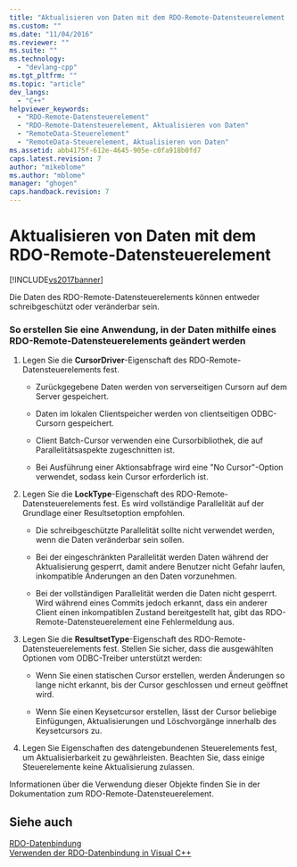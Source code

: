 ```yaml
---
title: "Aktualisieren von Daten mit dem RDO-Remote-Datensteuerelement | Microsoft Docs"
ms.custom: ""
ms.date: "11/04/2016"
ms.reviewer: ""
ms.suite: ""
ms.technology: 
  - "devlang-cpp"
ms.tgt_pltfrm: ""
ms.topic: "article"
dev_langs: 
  - "C++"
helpviewer_keywords: 
  - "RDO-Remote-Datensteuerelement"
  - "RDO-Remote-Datensteuerelement, Aktualisieren von Daten"
  - "RemoteData-Steuerelement"
  - "RemoteData-Steuerelement, Aktualisieren von Daten"
ms.assetid: abb4175f-612e-4645-905e-c0fa918b0fd7
caps.latest.revision: 7
author: "mikeblome"
ms.author: "mblome"
manager: "ghogen"
caps.handback.revision: 7
---
```

# Aktualisieren von Daten mit dem RDO-Remote-Datensteuerelement
[!INCLUDE[vs2017banner](../../assembler/inline/includes/vs2017banner.md)]

Die Daten des RDO\-Remote\-Datensteuerelements können entweder schreibgeschützt oder veränderbar sein.  
  
### So erstellen Sie eine Anwendung, in der Daten mithilfe eines RDO\-Remote\-Datensteuerelements geändert werden  
  
1.  Legen Sie die **CursorDriver**\-Eigenschaft des RDO\-Remote\-Datensteuerelements fest.  
  
    -   Zurückgegebene Daten werden von serverseitigen Cursorn auf dem Server gespeichert.  
  
    -   Daten im lokalen Clientspeicher werden von clientseitigen ODBC\-Cursorn gespeichert.  
  
    -   Client Batch\-Cursor verwenden eine Cursorbibliothek, die auf Parallelitätsaspekte zugeschnitten ist.  
  
    -   Bei Ausführung einer Aktionsabfrage wird eine "No Cursor"\-Option verwendet, sodass kein Cursor erforderlich ist.  
  
2.  Legen Sie die **LockType**\-Eigenschaft des RDO\-Remote\-Datensteuerelements fest.  Es wird vollständige Parallelität auf der Grundlage einer Resultsetoption empfohlen.  
  
    -   Die schreibgeschützte Parallelität sollte nicht verwendet werden, wenn die Daten veränderbar sein sollen.  
  
    -   Bei der eingeschränkten Parallelität werden Daten während der Aktualisierung gesperrt, damit andere Benutzer nicht Gefahr laufen, inkompatible Änderungen an den Daten vorzunehmen.  
  
    -   Bei der vollständigen Parallelität werden die Daten nicht gesperrt. Wird während eines Commits jedoch erkannt, dass ein anderer Client einen inkompatiblen Zustand bereitgestellt hat, gibt das RDO\-Remote\-Datensteuerelement eine Fehlermeldung aus.  
  
3.  Legen Sie die **ResultsetType**\-Eigenschaft des RDO\-Remote\-Datensteuerelements fest.  Stellen Sie sicher, dass die ausgewählten Optionen vom ODBC\-Treiber unterstützt werden:  
  
    -   Wenn Sie einen statischen Cursor erstellen, werden Änderungen so lange nicht erkannt, bis der Cursor geschlossen und erneut geöffnet wird.  
  
    -   Wenn Sie einen Keysetcursor erstellen, lässt der Cursor beliebige Einfügungen, Aktualisierungen und Löschvorgänge innerhalb des Keysetcursors zu.  
  
4.  Legen Sie Eigenschaften des datengebundenen Steuerelements fest, um Aktualisierbarkeit zu gewährleisten.  Beachten Sie, dass einige Steuerelemente keine Aktualisierung zulassen.  
  
 Informationen über die Verwendung dieser Objekte finden Sie in der Dokumentation zum RDO\-Remote\-Datensteuerelement.  
  
## Siehe auch  
 [RDO\-Datenbindung](../../data/ado-rdo/rdo-databinding.md)   
 [Verwenden der RDO\-Datenbindung in Visual C\+\+](../../data/ado-rdo/using-rdo-databinding-in-visual-cpp.md)